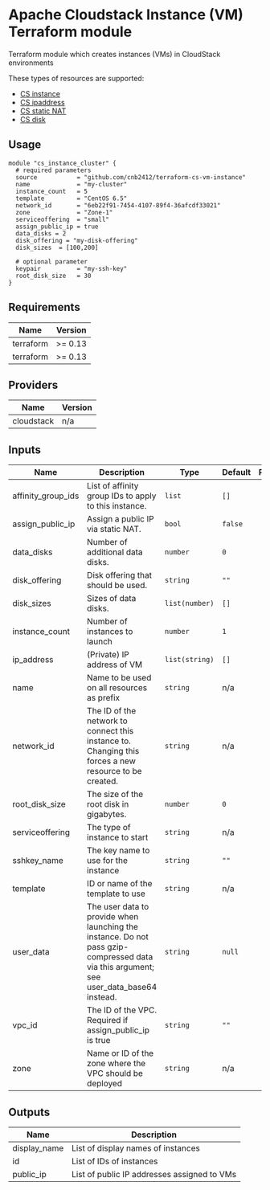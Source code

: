 # Apache Cloudstack Instance (VM) Terraform module

Terraform module which creates instances (VMs) in CloudStack environments

These types of resources are supported:

* [CS instance](https://www.terraform.io/docs/providers/cloudstack/r/instance.html)
* [CS ipaddress](https://www.terraform.io/docs/providers/cloudstack/r/ipaddress.html)
* [CS static NAT](https://www.terraform.io/docs/providers/cloudstack/r/static_nat.html)
* [CS disk](https://www.terraform.io/docs/providers/cloudstack/r/disk.html)

## Usage

```hcl
module "cs_instance_cluster" {
  # required parameters
  source           = "github.com/cnb2412/terraform-cs-vm-instance"
  name             = "my-cluster"
  instance_count   = 5
  template         = "CentOS 6.5"
  network_id       = "6eb22f91-7454-4107-89f4-36afcdf33021"
  zone             = "Zone-1"
  serviceoffering  = "small"
  assign_public_ip = true
  data_disks = 2
  disk_offering = "my-disk-offering"
  disk_sizes  = [100,200]
  
  # optional parameter
  keypair          = "my-ssh-key"
  root_disk_size   = 30
}
```



## Requirements

| Name | Version |
|------|---------|
| terraform | >= 0.13 |
| terraform | >= 0.13 |

## Providers

| Name | Version |
|------|---------|
| cloudstack | n/a |

## Inputs

| Name | Description | Type | Default | Required |
|------|-------------|------|---------|:--------:|
| affinity\_group\_ids | List of affinity group IDs to apply to this instance. | `list` | `[]` | no |
| assign\_public\_ip | Assign a public IP via static NAT. | `bool` | `false` | no |
| data\_disks | Number of additional data disks. | `number` | `0` | no |
| disk\_offering | Disk offering that should be used. | `string` | `""` | no |
| disk\_sizes | Sizes of data disks. | `list(number)` | `[]` | no |
| instance\_count | Number of instances to launch | `number` | `1` | no |
| ip\_address | (Private) IP address of VM | `list(string)` | `[]` | no |
| name | Name to be used on all resources as prefix | `string` | n/a | yes |
| network\_id | The ID of the network to connect this instance to. Changing this forces a new resource to be created. | `string` | n/a | yes |
| root\_disk\_size | The size of the root disk in gigabytes. | `number` | `0` | no |
| serviceoffering | The type of instance to start | `string` | n/a | yes |
| sshkey\_name | The key name to use for the instance | `string` | `""` | no |
| template | ID or name of the template to use | `string` | n/a | yes |
| user\_data | The user data to provide when launching the instance. Do not pass gzip-compressed data via this argument; see user\_data\_base64 instead. | `string` | `null` | no |
| vpc\_id | The ID of the VPC. Required if assign\_public\_ip is true | `string` | `""` | no |
| zone | Name or ID of the zone where the VPC should be deployed | `string` | n/a | yes |

## Outputs

| Name | Description |
|------|-------------|
| display\_name | List of display names of instances |
| id | List of IDs of instances |
| public\_ip | List of public IP addresses assigned to VMs |

